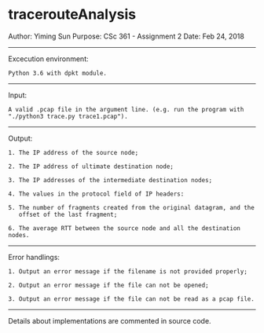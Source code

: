 # tracerouteAnalysis
Author:  Yiming Sun
Purpose:  CSc 361 - Assignment 2
Date:  Feb 24, 2018

--------------------------------------------------------------------------

Excecution environment:

	Python 3.6 with dpkt module.

--------------------------------------------------------------------------

Input:

	A valid .pcap file in the argument line. (e.g. run the program with
	"./python3 trace.py trace1.pcap").

--------------------------------------------------------------------------

Output:

	1. The IP address of the source node;

	2. The IP address of ultimate destination node;

	3. The IP addresses of the intermediate destination nodes;

	4. The values in the protocol field of IP headers:

	5. The number of fragments created from the original datagram, and the
	   offset of the last fragment;

	6. The average RTT between the source node and all the destination nodes.

--------------------------------------------------------------------------

Error handlings:

	1. Output an error message if the filename is not provided properly;

	2. Output an error message if the file can not be opened;

	3. Output an error message if the file can not be read as a pcap file.

--------------------------------------------------------------------------

Details about implementations are commented in source code.
